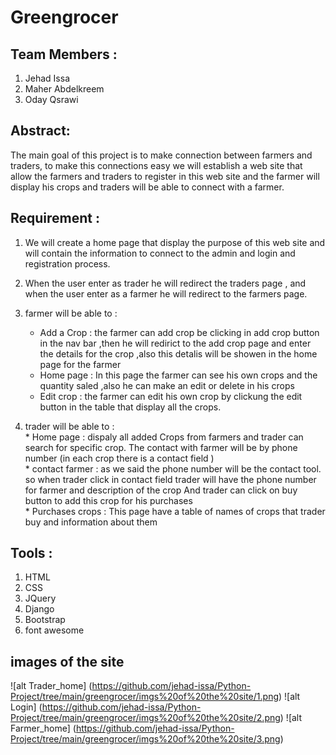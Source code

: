 # Greengrocer



## Team Members : 
1. Jehad Issa
2. Maher Abdelkreem
3. Oday Qsrawi


## Abstract:
The main goal of this project is to make connection between farmers and traders, to make this 
connections easy we will establish a web site that allow the farmers and traders to register in this web 
site and the farmer will display his crops and traders will be able to connect with a farmer.


## Requirement :
1. We will create a home page that display the purpose of this web site and will contain the 
information to connect to the admin and login and registration process.

2. When the user enter as trader he will redirect the traders page , and when the user enter as a 
farmer he will redirect to the farmers page.

3. farmer will be able to :
      * Add a Crop : the farmer can add crop be clicking in add crop button in the nav bar ,then he will redirict to the add crop page and enter the details
      for the crop ,also this detalis will be showen in the home page for the farmer 
      * Home page : In this page the farmer can see his own crops and the quantity saled ,also he can make an edit or delete in his crops  
      * Edit crop : the farmer can edit his own crop by clickung the edit button in the table that display all the crops.
      
4. trader will be able to :<br />
       * Home page : dispaly all added Crops from farmers  and trader can search for specific crop. 
        The contact with farmer will be by phone number (in each crop there is a contact field )  
       * contact farmer : as we said the phone number will be the contact tool. 
        so when trader click in contact field trader will have the phone number for farmer and description of the crop 
         And trader can click on buy button to add this crop for his purchases<br />
       * Purchases crops : This page have a table of names of crops that trader buy and information about them
       
 ## Tools :
 1. HTML
 2. CSS
 3. JQuery
 4. Django
 5. Bootstrap
 6. font awesome
 ## images of the site
![alt Trader_home]  (https://github.com/jehad-issa/Python-Project/tree/main/greengrocer/imgs%20of%20the%20site/1.png)
![alt Login]   (https://github.com/jehad-issa/Python-Project/tree/main/greengrocer/imgs%20of%20the%20site/2.png)
![alt Farmer_home]  (https://github.com/jehad-issa/Python-Project/tree/main/greengrocer/imgs%20of%20the%20site/3.png)




